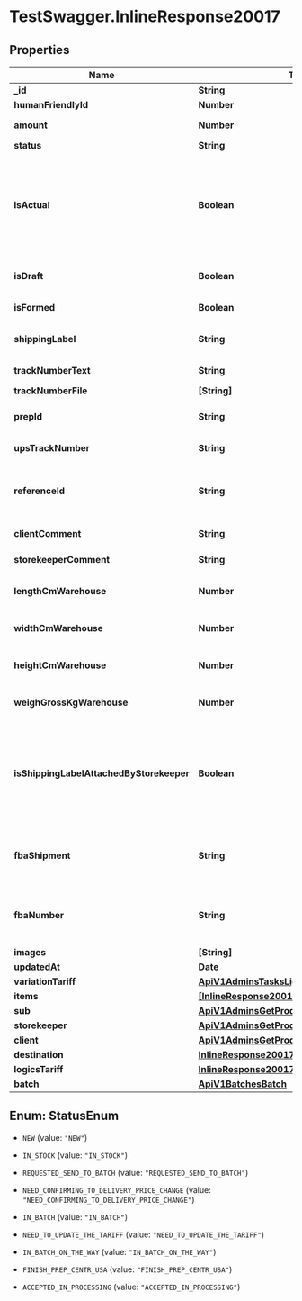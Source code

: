 # TestSwagger.InlineResponse20017

## Properties

Name | Type | Description | Notes
------------ | ------------- | ------------- | -------------
**_id** | **String** | GUID коробки. | [optional] 
**humanFriendlyId** | **Number** | Номер коробки. | [optional] 
**amount** | **Number** | Количества в коробке. | [optional] 
**status** | **String** | Статус коробки | [optional] 
**isActual** | **Boolean** | Если false - значит коробку расформировали. Удалить совсем нельзя, для того что бы можно было восстановить по кодам. | [optional] 
**isDraft** | **Boolean** | Если true - значит коробку черновик. | [optional] 
**isFormed** | **Boolean** | Сформирована ли коробка | [optional] 
**shippingLabel** | **String** | Ссылка на наклейку для коробки | [optional] 
**trackNumberText** | **String** | Текст трек номера | [optional] 
**trackNumberFile** | **[String]** |  | [optional] 
**prepId** | **String** | Значение информационного ключа | [optional] 
**upsTrackNumber** | **String** | Идентификатор UPS | [optional] 
**referenceId** | **String** | Дополнительное поле shippingLabel для доставки грузовиками | [optional] 
**clientComment** | **String** | Комментарии к коробке | [optional] 
**storekeeperComment** | **String** | Комментарии к коробке | [optional] 
**lengthCmWarehouse** | **Number** | Что фактически пришло на склад. Кладовщик. | [optional] 
**widthCmWarehouse** | **Number** | Что фактически пришло на склад. Кладовщик. | [optional] 
**heightCmWarehouse** | **Number** | Что фактически пришло на склад. Кладовщик. | [optional] 
**weighGrossKgWarehouse** | **Number** | Что фактически пришло на склад. Кладовщик. | [optional] 
**isShippingLabelAttachedByStorekeeper** | **Boolean** | Поле будет указывать на то что при решении задачи сторкипером на обновление коробок что он проклеил шиппинг лейбл. | [optional] 
**fbaShipment** | **String** | Это номер конкретной коробки при отправке в амазон. | [optional] 
**fbaNumber** | **String** | Это номер конкретной коробки при отправке в амазон. | [optional] 
**images** | **[String]** | Массив картинок. | [optional] 
**updatedAt** | **Date** |  | [optional] 
**variationTariff** | [**ApiV1AdminsTasksLightVariationTariff**](ApiV1AdminsTasksLightVariationTariff.md) |  | [optional] 
**items** | [**[InlineResponse20017Items]**](InlineResponse20017Items.md) | Массив коробок. | [optional] 
**sub** | [**ApiV1AdminsGetProductsByStatusCreatedBy**](ApiV1AdminsGetProductsByStatusCreatedBy.md) |  | [optional] 
**storekeeper** | [**ApiV1AdminsGetProductsByStatusCreatedBy**](ApiV1AdminsGetProductsByStatusCreatedBy.md) |  | [optional] 
**client** | [**ApiV1AdminsGetProductsByStatusCreatedBy**](ApiV1AdminsGetProductsByStatusCreatedBy.md) |  | [optional] 
**destination** | [**InlineResponse20017Destination**](InlineResponse20017Destination.md) |  | [optional] 
**logicsTariff** | [**InlineResponse20017LogicsTariff**](InlineResponse20017LogicsTariff.md) |  | [optional] 
**batch** | [**ApiV1BatchesBatch**](ApiV1BatchesBatch.md) |  | [optional] 



## Enum: StatusEnum


* `NEW` (value: `"NEW"`)

* `IN_STOCK` (value: `"IN_STOCK"`)

* `REQUESTED_SEND_TO_BATCH` (value: `"REQUESTED_SEND_TO_BATCH"`)

* `NEED_CONFIRMING_TO_DELIVERY_PRICE_CHANGE` (value: `"NEED_CONFIRMING_TO_DELIVERY_PRICE_CHANGE"`)

* `IN_BATCH` (value: `"IN_BATCH"`)

* `NEED_TO_UPDATE_THE_TARIFF` (value: `"NEED_TO_UPDATE_THE_TARIFF"`)

* `IN_BATCH_ON_THE_WAY` (value: `"IN_BATCH_ON_THE_WAY"`)

* `FINISH_PREP_CENTR_USA` (value: `"FINISH_PREP_CENTR_USA"`)

* `ACCEPTED_IN_PROCESSING` (value: `"ACCEPTED_IN_PROCESSING"`)




